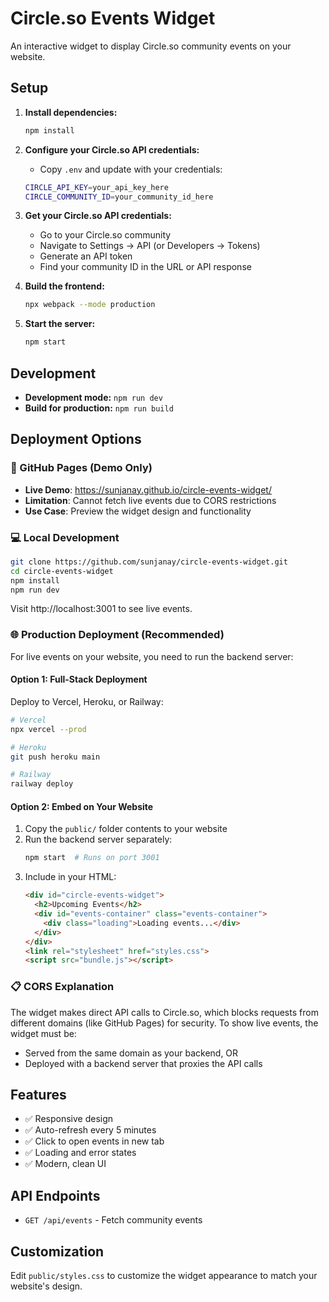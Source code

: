 # Circle.so Events Widget

An interactive widget to display Circle.so community events on your website.

## Setup

1. **Install dependencies:**
   ```bash
   npm install
   ```

2. **Configure your Circle.so API credentials:**
   - Copy `.env` and update with your credentials:
   ```bash
   CIRCLE_API_KEY=your_api_key_here
   CIRCLE_COMMUNITY_ID=your_community_id_here
   ```

3. **Get your Circle.so API credentials:**
   - Go to your Circle.so community
   - Navigate to Settings → API (or Developers → Tokens)
   - Generate an API token
   - Find your community ID in the URL or API response

4. **Build the frontend:**
   ```bash
   npx webpack --mode production
   ```

5. **Start the server:**
   ```bash
   npm start
   ```

## Development

- **Development mode:** `npm run dev`
- **Build for production:** `npm run build`

## Deployment Options

### 🚀 GitHub Pages (Demo Only)
- **Live Demo**: https://sunjanay.github.io/circle-events-widget/
- **Limitation**: Cannot fetch live events due to CORS restrictions
- **Use Case**: Preview the widget design and functionality

### 💻 Local Development
```bash
git clone https://github.com/sunjanay/circle-events-widget.git
cd circle-events-widget
npm install
npm run dev
```
Visit http://localhost:3001 to see live events.

### 🌐 Production Deployment (Recommended)

For live events on your website, you need to run the backend server:

#### Option 1: Full-Stack Deployment
Deploy to Vercel, Heroku, or Railway:
```bash
# Vercel
npx vercel --prod

# Heroku
git push heroku main

# Railway
railway deploy
```

#### Option 2: Embed on Your Website
1. Copy the `public/` folder contents to your website
2. Run the backend server separately:
   ```bash
   npm start  # Runs on port 3001
   ```
3. Include in your HTML:
   ```html
   <div id="circle-events-widget">
     <h2>Upcoming Events</h2>
     <div id="events-container" class="events-container">
       <div class="loading">Loading events...</div>
     </div>
   </div>
   <link rel="stylesheet" href="styles.css">
   <script src="bundle.js"></script>
   ```

### 📋 CORS Explanation
The widget makes direct API calls to Circle.so, which blocks requests from different domains (like GitHub Pages) for security. To show live events, the widget must be:
- Served from the same domain as your backend, OR
- Deployed with a backend server that proxies the API calls

## Features

- ✅ Responsive design
- ✅ Auto-refresh every 5 minutes
- ✅ Click to open events in new tab
- ✅ Loading and error states
- ✅ Modern, clean UI

## API Endpoints

- `GET /api/events` - Fetch community events

## Customization

Edit `public/styles.css` to customize the widget appearance to match your website's design.
